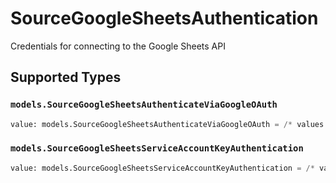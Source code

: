 # SourceGoogleSheetsAuthentication

Credentials for connecting to the Google Sheets API


## Supported Types

### `models.SourceGoogleSheetsAuthenticateViaGoogleOAuth`

```python
value: models.SourceGoogleSheetsAuthenticateViaGoogleOAuth = /* values here */
```

### `models.SourceGoogleSheetsServiceAccountKeyAuthentication`

```python
value: models.SourceGoogleSheetsServiceAccountKeyAuthentication = /* values here */
```

